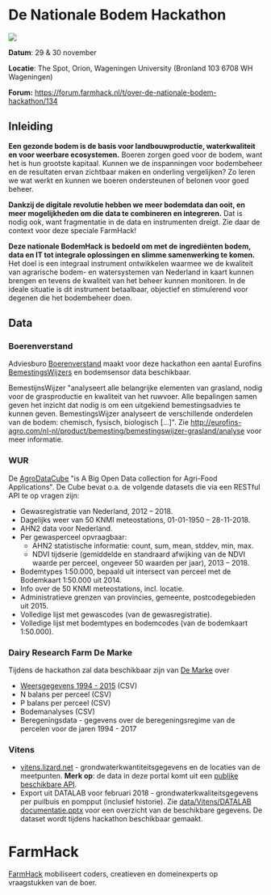 # De Nationale Bodem Hackathon

![](https://forum.farmhack.nl/uploads/default/optimized/1X/37c8bad377c83a477daf1946d1f1574b203c8de6_1_690x350.png)

**Datum**: 29 & 30 november

**Locatie**: The Spot, Orion, Wageningen University (Bronland 103 6708 WH Wageningen)

**Forum:** https://forum.farmhack.nl/t/over-de-nationale-bodem-hackathon/134

## Inleiding
**Een gezonde bodem is de basis voor landbouwproductie, waterkwaliteit en voor weerbare ecosystemen.** Boeren zorgen goed voor de bodem, want het is hun grootste kapitaal. Kunnen we de inspanningen voor bodembeheer en de resultaten ervan zichtbaar maken en onderling vergelijken? Zo leren we wat werkt en kunnen we boeren ondersteunen of belonen voor goed beheer.

**Dankzij de digitale revolutie hebben we meer bodemdata dan ooit, en meer mogelijkheden om die data te combineren en integreren.** Dat is nodig ook, want fragmentatie in de data en instrumenten dreigt. Zie daar de context voor deze speciale FarmHack! 

**Deze nationale BodemHack is bedoeld om met de ingrediënten bodem, data en IT tot integrale oplossingen en slimme samenwerking te komen.** Het doel is een integraal instrument ontwikkelen waarmee we de kwaliteit van agrarische bodem- en watersystemen van Nederland in kaart kunnen brengen en tevens de kwaliteit van het beheer kunnen monitoren.  In de ideale situatie is dit instrument betaalbaar, objectief en stimulerend voor degenen die het bodembeheer doen.

## Data

### Boerenverstand

Adviesburo [Boerenverstand](http://www.boerenverstand.nl/boerenverstand/over-ons/) maakt voor deze hackathon een aantal Eurofins  [BemestingsWijzers](http://eurofins-agro.com/nl-nl/product/bemesting/bemestingswijzer-grasland) en bodemsensor data beschikbaar.

BemestijnsWijzer "analyseert alle belangrijke elementen van grasland, nodig voor de grasproductie en kwaliteit van het ruwvoer. Alle bepalingen samen geven het inzicht dat nodig is om een uitgekiend bemestingsadvies te kunnen geven. BemestingsWijzer analyseert de verschillende onderdelen van de bodem: chemisch, fysisch, biologisch [...]". Zie http://eurofins-agro.com/nl-nl/product/bemesting/bemestingswijzer-grasland/analyse voor meer informatie. 

### WUR 

De [AgroDataCube](http://agrodatacube.wur.nl) "is A Big Open Data collection for Agri-Food Applications". De Cube bevat o.a. de volgende datasets die via een RESTful API te op vragen zijn:
  - Gewasregistratie van Nederland, 2012 – 2018.
  - Dagelijks weer van 50 KNMI meteostations, 01-01-1950 – 28-11-2018.
  - AHN2 data voor Nederland.
  - Per gewasperceel opvraagbaar:
    - AHN2 statistische informatie: count, sum, mean, stddev, min, max.
    - NDVI tijdserie (gemiddelde en standraard afwijking van de NDVI waarde per perceel, ongeveer 50 waarden per jaar), 2013 – 2018.
  - Bodemtypes 1:50.000, bepaald uit intersect van perceel met de Bodemkaart 1:50.000 uit 2014.
  - Info over de 50 KNMI meteostations, incl. locatie.
  - Administratieve grenzen van provincies, gemeente, postcodegebieden uit 2015.
  - Volledige lijst met gewascodes (van de gewasregistratie).
  - Volledige lijst met bodemtypes en bodemcodes (van de bodemkaart 1:50.000).
  
 ### Dairy Research Farm De Marke

Tijdens de hackathon zal data beschikbaar zijn van [De Marke](https://www.wur.nl/en/location/De-Marke-1.htm) over 

- [Weersgegevens 1994 - 2015](https://github.com/FarmHackNL/Bodemhack-2018/tree/master/data/De%20Marke/weersgegevens) (CSV)
- N balans per perceel (CSV)
- P balans per perceel (CSV)
- Bodemanalyses (CSV)
- Beregeningsdata - gegevens over de beregeningsregime van de percelen voor de jaren 1994 - 2017 

### Vitens

- [vitens.lizard.net](vitens.lizard.net) - grondwaterkwantiteitsgegevens en de locaties van de meetpunten. **Merk op**: de data in deze portal komt uit een [publike beschikbare API](https://vitens.lizard.net/api/v3/timeseries/?end=1527640000218&min_points=320&start=1464481600218&uuid=e702b82c-af42-47a4-8e12-e23b4e2e8f04).
- Export uit DATALAB voor februari 2018 - grondwaterkwaliteitsgegevens per puilbuis en pompput (inclusief historie). Zie [data/Vitens/DATALAB documentatie.pptx](https://github.com/FarmHackNL/Bodemhack-2018/raw/master/data/Vitens/DATALAB%20documentatie.pptx) voor een overzicht van de beschikbare gegevens. De dataset wordt tijdens hackathon beschikbaar gemaakt.
  
# FarmHack 

[FarmHack](farmhack.nl) mobiliseert coders, creatieven en domeinexperts op vraagstukken van de boer.
